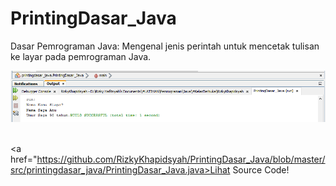 # PrintingDasar_Java
Dasar Pemrograman Java: Mengenal jenis perintah untuk mencetak tulisan ke layar pada pemrograman Java. <br>

<img src="https://github.com/RizkyKhapidsyah/PrintingDasar_Java/blob/master/%23result/Capture.PNG"> <br><br>

<a href="https://github.com/RizkyKhapidsyah/PrintingDasar_Java/blob/master/src/printingdasar_java/PrintingDasar_Java.java>Lihat Source Code!</a>
